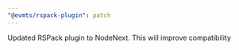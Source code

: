 ```yaml
---
"@evmts/rspack-plugin": patch
---
```


Updated RSPack plugin to NodeNext. This will improve compatibility
